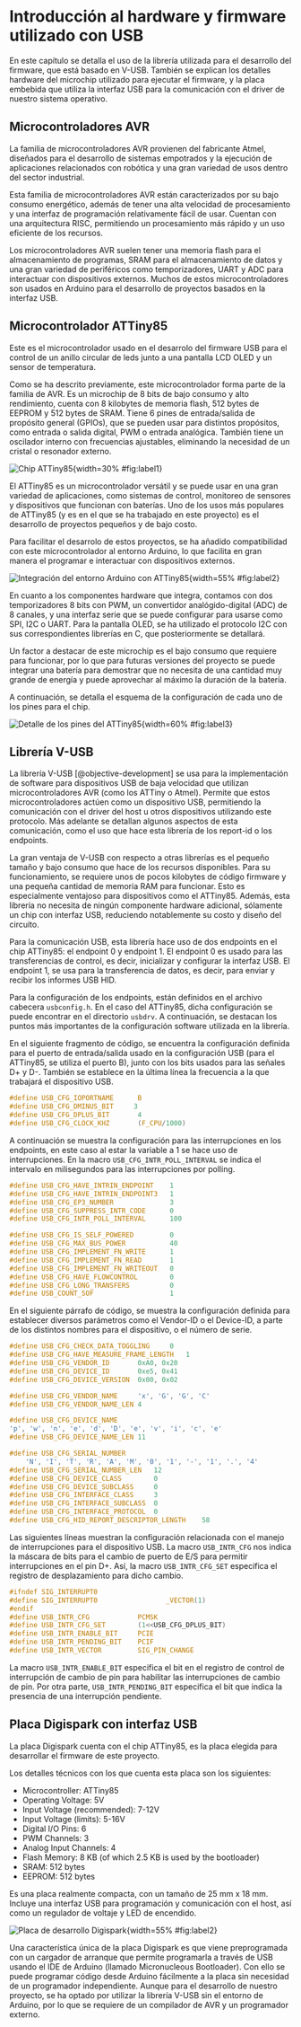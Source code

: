 <!-- Leave a blank line before the title -->

# Introducción al hardware y firmware utilizado con USB

En este capítulo se detalla el uso de la librería utilizada para el desarrollo del firmware, que está basado en V-USB. También se explican los detalles hardware del microchip utilizado para ejecutar el firmware, y la placa embebida que utiliza la interfaz USB para la comunicación con el driver de nuestro sistema operativo.



## Microcontroladores AVR

La familia de microcontroladores AVR provienen del fabricante Atmel, diseñados para el desarrollo de sistemas empotrados y la ejecución de aplicaciones relacionados con robótica y una gran variedad de usos dentro del sector industrial.

Esta familia de microcontroladores AVR están caracterizados por su bajo consumo energético, además de tener una alta velocidad de procesamiento y una interfaz de programación relativamente fácil de usar. Cuentan con una arquitectura RISC, permitiendo un procesamiento más rápido y un uso eficiente de los recursos.

Los microcontroladores AVR suelen tener una memoria flash para el almacenamiento de programas, SRAM para el almacenamiento de datos y una gran variedad de periféricos como temporizadores, UART y ADC para interactuar con dispositivos externos. Muchos de estos microcontroladores son usados en Arduino para el desarrollo de proyectos basados en la interfaz USB.




## Microcontrolador ATTiny85

Este es el microcontrolador usado en el desarrolo del firmware USB para el control de un anillo circular de leds junto a una pantalla LCD OLED y un sensor de temperatura. 

Como se ha descrito previamente, este microcontrolador forma parte de la familia de AVR. Es un microchip de 8 bits de bajo consumo y alto rendimiento, cuenta con 8 kilobytes de memoria flash, 512 bytes de EEPROM y 512 bytes de SRAM. Tiene 6 pines de entrada/salida de propósito general (GPIOs), que se pueden usar para distintos propósitos, como entrada o salida digital, PWM o entrada analógica. También tiene un oscilador interno con frecuencias ajustables, eliminando la necesidad de un cristal o resonador externo.

![Chip ATTiny85](img/ATTiny85.jpg){width=30% #fig:label1}

El ATTiny85 es un microcontrolador versátil y se puede usar en una gran variedad de aplicaciones, como sistemas de control, monitoreo de sensores y dispositivos que funcionan con baterías. Uno de los usos más populares de ATTiny85 (y es en el que se ha trabajado en este proyecto) es el desarrollo de proyectos pequeños y de bajo costo.

Para facilitar el desarrolo de estos proyectos, se ha añadido compatibilidad con este microcontrolador al entorno Arduino, lo que facilita en gran manera el programar e interactuar con dispositivos externos.

![Integración del entorno Arduino con ATTiny85](img/attiny85_arduino.png){width=55% #fig:label2}

En cuanto a los componentes hardware que integra, contamos con dos temporizadores 8 bits con PWM, un convertidor analógido-digital (ADC) de 8 canales, y una interfaz serie que se puede configurar para usarse como SPI, I2C o UART. Para la pantalla OLED, se ha utilizado el protocolo I2C con sus correspondientes librerías en C, que posteriormente se detallará.

Un factor a destacar de este microchip es el bajo consumo que requiere para funcionar, por lo que para futuras versiones del proyecto se puede integrar una batería para demostrar que no necesita de una cantidad muy grande de energía y puede aprovechar al máximo la duración de la batería.

A continuación, se detalla el esquema de la configuración de cada uno de los pines para el chip.

![Detalle de los pines del ATTiny85](img/attiny85_pines.png){width=60% #fig:label3}




## Librería V-USB

La librería V-USB [@objective-development] se usa para la implementación de software para dispositivos USB de baja velocidad que utilizan microcontroladores AVR (como los ATTiny o Atmel). Permite que estos microcontroladores actúen como un dispositivo USB, permitiendo la comunicación con el driver del host u otros dispositivos utilizando este protocolo. Más adelante se detallan algunos aspectos de esta comunicación, como el uso que hace esta librería de los report-id o los endpoints.

La gran ventaja de V-USB con respecto a otras librerías es el pequeño tamaño y bajo consumo que hace de los recursos disponibles. Para su funcionamiento, se requiere unos de pocos kilobytes de código firmware y una pequeña cantidad de memoria RAM para funcionar. Esto es especialmente ventajoso para dispositivos como el ATTiny85. Además, esta librería no necesita de ningún componente hardware adicional, sólamente un chip con interfaz USB, reduciendo notablemente su costo y diseño del circuito. 

Para la comunicación USB, esta librería hace uso de dos endpoints en el chip ATTiny85: el endpoint 0 y endpoint 1. El endpoint 0 es usado para las transferencias de control, es decir, inicializar y configurar la interfaz USB. El endpoint 1, se usa para la transferencia de datos, es decir, para enviar y recibir los informes USB HID.

Para la configuración de los endpoints, están definidos en el archivo cabecera `usbconfig.h`. En el caso del ATTiny85, dicha configuración se puede encontrar en el directorio `usbdrv`. A continuación, se destacan los puntos más importantes de la configuración software utilizada en la librería.

En el siguiente fragmento de código, se encuentra la configuración definida para el puerto de entrada/salida usado en la configuración USB (para el ATTiny85, se utiliza el puerto B), junto con los bits usados para las señales D+ y D-. También se establece en la última línea la frecuencia a la que trabajará el dispositivo USB.

```C
#define USB_CFG_IOPORTNAME      B
#define USB_CFG_DMINUS_BIT     3
#define USB_CFG_DPLUS_BIT       4
#define USB_CFG_CLOCK_KHZ       (F_CPU/1000)
```
A continuación se muestra la configuración para las interrupciones en los endpoints, en este caso al estar la variable a 1 se hace uso de interrupciones. En la macro `USB_CFG_INTR_POLL_INTERVAL` se indica el intervalo en milisegundos para las interrupciones por polling.

```C
#define USB_CFG_HAVE_INTRIN_ENDPOINT    1
#define USB_CFG_HAVE_INTRIN_ENDPOINT3   1
#define USB_CFG_EP3_NUMBER              3
#define USB_CFG_SUPPRESS_INTR_CODE      0
#define USB_CFG_INTR_POLL_INTERVAL      100
```

```C
#define USB_CFG_IS_SELF_POWERED         0
#define USB_CFG_MAX_BUS_POWER           40
#define USB_CFG_IMPLEMENT_FN_WRITE      1
#define USB_CFG_IMPLEMENT_FN_READ       1
#define USB_CFG_IMPLEMENT_FN_WRITEOUT   0
#define USB_CFG_HAVE_FLOWCONTROL        0
#define USB_CFG_LONG_TRANSFERS          0
#define USB_COUNT_SOF                   1
```
En el siguiente párrafo de código, se muestra la configuración definida para establecer diversos parámetros como el Vendor-ID o el Device-ID, a parte de los distintos nombres para el dispositivo, o el número de serie.

```C
#define USB_CFG_CHECK_DATA_TOGGLING     0
#define USB_CFG_HAVE_MEASURE_FRAME_LENGTH   1
#define USB_CFG_VENDOR_ID       0xA0, 0x20
#define USB_CFG_DEVICE_ID       0xe5, 0x41 
#define USB_CFG_DEVICE_VERSION  0x00, 0x02

#define USB_CFG_VENDOR_NAME     'x', 'G', 'G', 'C'
#define USB_CFG_VENDOR_NAME_LEN 4

#define USB_CFG_DEVICE_NAME     
'p', 'w', 'n', 'e', 'd', 'D', 'e', 'v', 'i', 'c', 'e'
#define USB_CFG_DEVICE_NAME_LEN 11

#define USB_CFG_SERIAL_NUMBER   
    'N', 'I', 'T', 'R', 'A', 'M', '0', '1', '-', '1', '.', '4'   
#define USB_CFG_SERIAL_NUMBER_LEN   12 
#define USB_CFG_DEVICE_CLASS        0
#define USB_CFG_DEVICE_SUBCLASS     0
#define USB_CFG_INTERFACE_CLASS     3
#define USB_CFG_INTERFACE_SUBCLASS  0
#define USB_CFG_INTERFACE_PROTOCOL  0
#define USB_CFG_HID_REPORT_DESCRIPTOR_LENGTH    58
```
Las siguientes líneas muestran la configuración relacionada con el manejo de interrupciones para el dispositivo USB. La macro `USB_INTR_CFG` nos indica la máscara de bits para el cambio de puerto de E/S para permitir interrupciones en el pin D+. Así, la macro `USB_INTR_CFG_SET` especifica el registro de desplazamiento para dicho cambio. 

```C
#ifndef SIG_INTERRUPT0
#define SIG_INTERRUPT0                 _VECTOR(1)
#endif
#define USB_INTR_CFG            PCMSK
#define USB_INTR_CFG_SET        (1<<USB_CFG_DPLUS_BIT)
#define USB_INTR_ENABLE_BIT     PCIE
#define USB_INTR_PENDING_BIT    PCIF
#define USB_INTR_VECTOR         SIG_PIN_CHANGE
```
La macro `USB_INTR_ENABLE_BIT` especifica el bit en el registro de control de interrupción de cambio de pin para habilitar las interrupciones de cambio de pin. Por otra parte, `USB_INTR_PENDING_BIT` especifica el bit que indica la presencia de una interrupción pendiente.


## Placa Digispark con interfaz USB

La placa Digispark cuenta con el chip ATTiny85, es la placa elegida para desarrollar el firmware de este proyecto. 

Los detalles técnicos con los que cuenta esta placa son los siguientes:

- Microcontroller: ATTiny85
- Operating Voltage: 5V
- Input Voltage (recommended): 7-12V
- Input Voltage (limits): 5-16V
- Digital I/O Pins: 6
- PWM Channels: 3
- Analog Input Channels: 4
- Flash Memory: 8 KB (of which 2.5 KB is used by the bootloader)
- SRAM: 512 bytes
- EEPROM: 512 bytes

Es una placa realmente compacta, con un tamaño de 25 mm x 18 mm. Incluye una interfaz USB para programación y comunicación con el host, así como un regulador de voltaje y LED de encendido. 

![Placa de desarrollo Digispark](img/digispark_board.jpg){width=55% #fig:label2}

Una característica única de la placa Digispark es que viene preprogramada con un cargador de arranque que permite programarla a través de USB usando el IDE de Arduino (llamado Micronucleous Bootloader). Con ello se puede programar código desde Arduino fácilmente a la placa sin necesidad de un programador independiente. Aunque para el desarrollo de nuestro proyecto, se ha optado por utilizar la librería V-USB sin el entorno de Arduino, por lo que se requiere de un compilador de AVR y un programador externo.